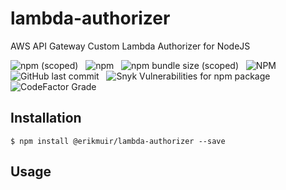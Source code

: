 # lambda-authorizer

AWS API Gateway Custom Lambda Authorizer for NodeJS

![npm (scoped)](https://img.shields.io/npm/v/@erikmuir/lambda-authorizer)
&nbsp;
![npm](https://img.shields.io/npm/dt/@erikmuir/lambda-authorizer)
&nbsp;
![npm bundle size (scoped)](https://img.shields.io/bundlephobia/min/@erikmuir/lambda-authorizer)
&nbsp;
![NPM](https://img.shields.io/npm/l/@erikmuir/lambda-authorizer)
&nbsp;
![GitHub last commit](https://img.shields.io/github/last-commit/erikmuir/lambda-authorizer)
&nbsp;
![Snyk Vulnerabilities for npm package](https://img.shields.io/snyk/vulnerabilities/npm/@erikmuir/lambda-authorizer)
&nbsp;
![CodeFactor Grade](https://img.shields.io/codefactor/grade/github/erikmuir/lambda-authorizer)

## Installation
```
$ npm install @erikmuir/lambda-authorizer --save
```

## Usage
